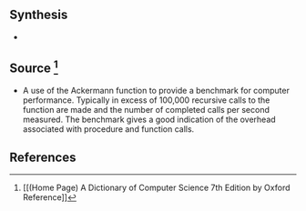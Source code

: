 ## Synthesis
- 
## Source [^1]
- A use of the Ackermann function to provide a benchmark for computer performance. Typically in excess of 100,000 recursive calls to the function are made and the number of completed calls per second measured. The benchmark gives a good indication of the overhead associated with procedure and function calls.
## References

[^1]: [[(Home Page) A Dictionary of Computer Science 7th Edition by Oxford Reference]]